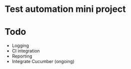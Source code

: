 # Test automation mini project

# Todo

- Logging
- CI integration
- Reporting
- Integrate Cucumber (ongoing)